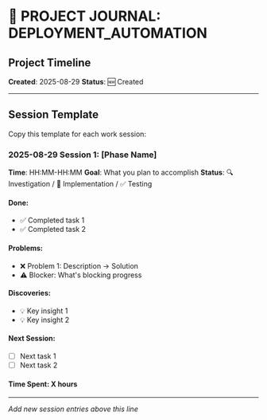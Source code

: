 # 📝 PROJECT JOURNAL: DEPLOYMENT_AUTOMATION

## Project Timeline
**Created**: 2025-08-29
**Status**: 🆕 Created

---

## Session Template
Copy this template for each work session:

### 2025-08-29 Session 1: [Phase Name]
**Time**: HH:MM-HH:MM
**Goal**: What you plan to accomplish
**Status**: 🔍 Investigation / 🔨 Implementation / ✅ Testing

#### Done:
- ✅ Completed task 1
- ✅ Completed task 2

#### Problems:
- ❌ Problem 1: Description → Solution
- ⚠️ Blocker: What's blocking progress

#### Discoveries:
- 💡 Key insight 1
- 💡 Key insight 2

#### Next Session:
- [ ] Next task 1
- [ ] Next task 2

#### Time Spent: X hours

---

*Add new session entries above this line*
